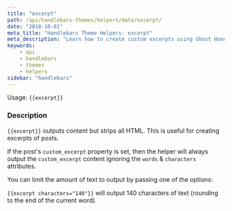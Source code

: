 ```yaml
---
title: "excerpt"
path: /api/handlebars-themes/helpers/data/excerpt/
date: "2018-10-01"
meta_title: "Handlebars Theme Helpers: excerpt"
meta_description: "Learn how to create custom excerpts using Ghost Handlebars theme helpers. Build your custom theme today!"
keywords:
    - api
    - handlebars
    - themes
    - helpers
sidebar: "handlebars"
---
```


Usage: `{{excerpt}}`

### Description

`{{excerpt}}` outputs content but strips all HTML. This is useful for creating excerpts of posts.

If the post's `custom_excerpt` property is set, then the helper will always output the `custom_excerpt` content ignoring the `words` & `characters` attributes.

You can limit the amount of text to output by passing one of the options:

`{{excerpt characters="140"}}` will output 140 characters of text (rounding to the end of the current word).
